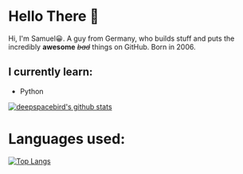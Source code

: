 # Hello There 👋

Hi, I'm Samuel😀.
 A guy from Germany, who builds stuff and puts the incredibly **awesome** ~~*bad*~~ things on GitHub. Born in 2006.
 
 ## I currently learn:
 - Python
 
 
 
[![deepspacebird's github stats](https://github-readme-stats.vercel.app/api?username=ExtinctAxolotl&show_icons=true&theme=nord)](https://github.com/ExtinctAxolotl)

# Languages used:

[![Top Langs](https://github-readme-stats.vercel.app/api/top-langs/?username=ExtinctAxolotl&layout=compact&theme=nord)](https://github.com/ExinctAxolotl)
